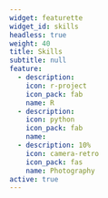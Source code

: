 ```yaml
---
widget: featurette
widget_id: skills
headless: true
weight: 40
title: Skills
subtitle: null
feature:
  - description: 
    icon: r-project
    icon_pack: fab
    name: R
  - description: 
    icon: python
    icon_pack: fab
    name: 
  - description: 10%
    icon: camera-retro
    icon_pack: fas
    name: Photography
active: true
---
```

